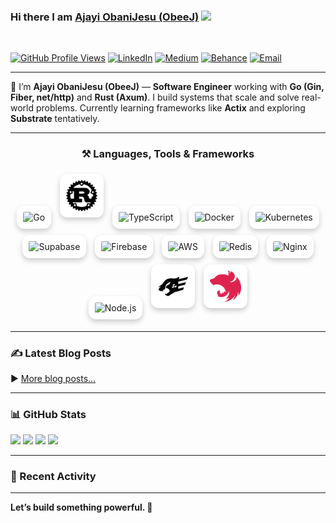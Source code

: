 ### Hi there I am [Ajayi ObaniJesu (ObeeJ)](https://www.linkedin.com/in/obanijesuajayi) <img src="https://raw.githubusercontent.com/MartinHeinz/MartinHeinz/master/wave.gif" width="30px">
<br/>

[![GitHub Profile Views](https://komarev.com/ghpvc/?username=obeej&label=PROFILE+VIEWS&style=for-the-badge&color=blueviolet)](https://github.com/obeej)
[![LinkedIn](https://img.shields.io/badge/linkedin-%230077B5.svg?style=for-the-badge&logo=linkedin&logoColor=white)](https://linkedin.com/in/obanijesuajayi)
[![Medium](https://img.shields.io/badge/Medium-000000?style=for-the-badge&logo=medium&logoColor=white)](https://medium.com/@obeej)
[![Behance](https://img.shields.io/badge/Behance-%23191919.svg?style=for-the-badge&logo=behance&logoColor=white)](https://www.behance.net/obanijesuajayi)
[![Email](https://img.shields.io/badge/Email-ajayioba2000@gmail.com-red?style=for-the-badge&logo=gmail&logoColor=white)](mailto:ajayioba2000@gmail.com)

---

🔭  I’m **Ajayi ObaniJesu (ObeeJ)** — **Software Engineer** working with **Go (Gin, Fiber, net/http)** and **Rust (Axum)**. I build systems that scale and solve real-world problems. Currently learning frameworks like **Actix** and exploring **Substrate** tentatively.

---

<h3 align="center">⚒️ Languages, Tools & Frameworks</h3>

<p align="center">
  <img src="https://cdn.jsdelivr.net/gh/devicons/devicon/icons/go/go-original.svg" alt="Go" width="50" height="50" style="padding:10px; background:white; border-radius:12px; box-shadow: 0 4px 8px rgba(0,0,0,0.2); margin: 5px;"/>
  <img src="https://raw.githubusercontent.com/devicons/devicon/master/icons/rust/rust-plain.svg" alt="Rust" width="50" height="50" style="padding:10px; background:white; border-radius:12px; box-shadow: 0 4px 8px rgba(0,0,0,0.2); margin: 5px;"/>
  <img src="https://cdn.jsdelivr.net/gh/devicons/devicon/icons/typescript/typescript-original.svg" alt="TypeScript" width="50" height="50" style="padding:10px; background:white; border-radius:12px; box-shadow: 0 4px 8px rgba(0,0,0,0.2); margin: 5px;"/>
  <img src="https://cdn.jsdelivr.net/gh/devicons/devicon/icons/docker/docker-original.svg" alt="Docker" width="50" height="50" style="padding:10px; background:white; border-radius:12px; box-shadow: 0 4px 8px rgba(0,0,0,0.2); margin: 5px;"/>
  <img src="https://cdn.jsdelivr.net/gh/devicons/devicon/icons/kubernetes/kubernetes-plain.svg" alt="Kubernetes" width="50" height="50" style="padding:10px; background:white; border-radius:12px; box-shadow: 0 4px 8px rgba(0,0,0,0.2); margin: 5px;"/>
  <img src="https://avatars.githubusercontent.com/u/54469796?s=200&v=4" alt="Supabase" width="50" height="50" style="padding:10px; background:white; border-radius:12px; box-shadow: 0 4px 8px rgba(0,0,0,0.2); margin: 5px;"/>
  <img src="https://www.vectorlogo.zone/logos/firebase/firebase-icon.svg" alt="Firebase" width="50" height="50" style="padding:10px; background:white; border-radius:12px; box-shadow: 0 4px 8px rgba(0,0,0,0.2); margin: 5px;"/>
  <img src="https://cdn.jsdelivr.net/gh/devicons/devicon/icons/amazonwebservices/amazonwebservices-original.svg" alt="AWS" width="50" height="50" style="padding:10px; background:white; border-radius:12px; box-shadow: 0 4px 8px rgba(0,0,0,0.2); margin: 5px;"/>
  <img src="https://cdn.jsdelivr.net/gh/devicons/devicon/icons/redis/redis-original.svg" alt="Redis" width="50" height="50" style="padding:10px; background:white; border-radius:12px; box-shadow: 0 4px 8px rgba(0,0,0,0.2); margin: 5px;"/>
  <img src="https://cdn.jsdelivr.net/gh/devicons/devicon/icons/nginx/nginx-original.svg" alt="Nginx" width="50" height="50" style="padding:10px; background:white; border-radius:12px; box-shadow: 0 4px 8px rgba(0,0,0,0.2); margin: 5px;"/>
  <img src="https://cdn.jsdelivr.net/gh/devicons/devicon/icons/nodejs/nodejs-original.svg" alt="Node.js" width="50" height="50" style="padding:10px; background:white; border-radius:12px; box-shadow: 0 4px 8px rgba(0,0,0,0.2); margin: 5px;"/>
  <img src="https://raw.githubusercontent.com/devicons/devicon/master/icons/fastify/fastify-original.svg" alt="Fastify" width="50" height="50" style="padding:10px; background:white; border-radius:12px; box-shadow: 0 4px 8px rgba(0,0,0,0.2); margin: 5px;"/>
  <img src="https://raw.githubusercontent.com/devicons/devicon/master/icons/nestjs/nestjs-plain.svg" alt="NestJS" width="50" height="50" style="padding:10px; background:white; border-radius:12px; box-shadow: 0 4px 8px rgba(0,0,0,0.2); margin: 5px;"/>
</p>

---

### ✍️ Latest Blog Posts
<!-- BLOG-POST-LIST:START -->
<!-- BLOG-POST-LIST:END -->
▶️ [More blog posts...](https://medium.com/@obeej)

---

### 📊 GitHub Stats

[![](https://raw.githubusercontent.com/obeej/obeej/main/profile-summary-card-output/github_dark/0-profile-details.svg)](https://github.com/vn7n24fzkq/github-profile-summary-cards)
[![](https://raw.githubusercontent.com/obeej/obeej/main/profile-summary-card-output/github_dark/1-repos-per-language.svg)](https://github.com/vn7n24fzkq/github-profile-summary-cards)
[![](https://raw.githubusercontent.com/obeej/obeej/main/profile-summary-card-output/github_dark/2-most-commit-language.svg)](https://github.com/vn7n24fzkq/github-profile-summary-cards)
[![](https://streak-stats.demolab.com?user=obeej&theme=dark&date_format=M%20j%5B%2C%20Y%5D)](https://git.io/streak-stats)

---

### 🚀 Recent Activity
<!--START_SECTION:activity-->
<!--END_SECTION:activity-->

---

**Let’s build something powerful. 🚀**